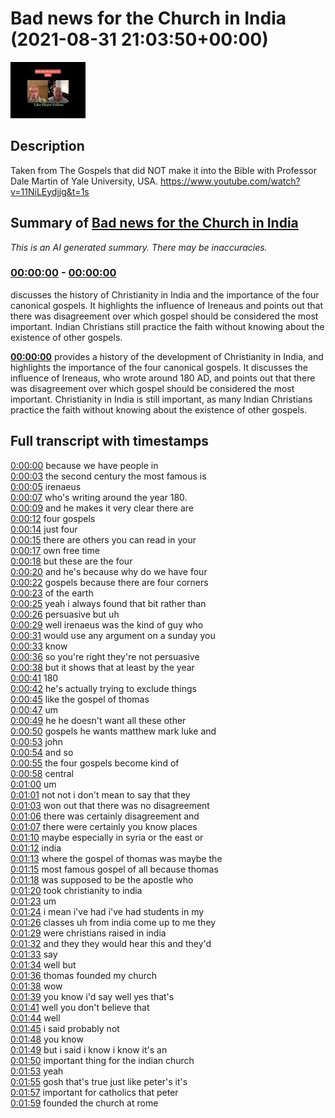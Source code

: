# Bad news for the Church in India (2021-08-31 21:03:50+00:00)

![alt Bad news for the Church in India](xFPWxELcLRk.jpg "Bad news for the Church in India")

## Description

Taken from The Gospels that did NOT make it into the Bible with Professor Dale Martin of Yale University, USA. https://www.youtube.com/watch?v=11NiLEydjjg&t=1s

## Summary of [Bad news for the Church in India](https://www.youtube.com/watch?v=xFPWxELcLRk)


*This is an AI generated summary. There may be inaccuracies. [](/)*

### [00:00:00](https://www.youtube.com/watch?v=xFPWxELcLRk&t=0) - [00:00:00](https://www.youtube.com/watch?v=xFPWxELcLRk&t=0)

 discusses the history of Christianity in India and the importance of the four canonical gospels. It highlights the influence of Ireneaus and points out that there was disagreement over which gospel should be considered the most important. Indian Christians still practice the faith without knowing about the existence of other gospels.

**[00:00:00](https://www.youtube.com/watch?v=xFPWxELcLRk&t=0)**  provides a history of the development of Christianity in India, and highlights the importance of the four canonical gospels. It discusses the influence of Ireneaus, who wrote around 180 AD, and points out that there was disagreement over which gospel should be considered the most important. Christianity in India is still important, as many Indian Christians practice the faith without knowing about the existence of other gospels.

## Full transcript with timestamps

[0:00:00](https://youtu.be/xFPWxELcLRk?t=0) because we have people in  
[0:00:03](https://youtu.be/xFPWxELcLRk?t=3) the second century the most famous is  
[0:00:05](https://youtu.be/xFPWxELcLRk?t=5) irenaeus  
[0:00:07](https://youtu.be/xFPWxELcLRk?t=7) who's writing around the year 180.  
[0:00:09](https://youtu.be/xFPWxELcLRk?t=9) and he makes it very clear there are  
[0:00:12](https://youtu.be/xFPWxELcLRk?t=12) four gospels  
[0:00:14](https://youtu.be/xFPWxELcLRk?t=14) just four  
[0:00:15](https://youtu.be/xFPWxELcLRk?t=15) there are others you can read in your  
[0:00:17](https://youtu.be/xFPWxELcLRk?t=17) own free time  
[0:00:18](https://youtu.be/xFPWxELcLRk?t=18) but these are the four  
[0:00:20](https://youtu.be/xFPWxELcLRk?t=20) and he's because why do we have four  
[0:00:22](https://youtu.be/xFPWxELcLRk?t=22) gospels because there are four corners  
[0:00:23](https://youtu.be/xFPWxELcLRk?t=23) of the earth  
[0:00:25](https://youtu.be/xFPWxELcLRk?t=25) yeah i always found that bit rather than  
[0:00:26](https://youtu.be/xFPWxELcLRk?t=26) persuasive but uh  
[0:00:29](https://youtu.be/xFPWxELcLRk?t=29) well irenaeus was the kind of guy who  
[0:00:31](https://youtu.be/xFPWxELcLRk?t=31) would use any argument on a sunday you  
[0:00:33](https://youtu.be/xFPWxELcLRk?t=33) know  
[0:00:36](https://youtu.be/xFPWxELcLRk?t=36) so you're right they're not persuasive  
[0:00:38](https://youtu.be/xFPWxELcLRk?t=38) but it shows that at least by the year  
[0:00:41](https://youtu.be/xFPWxELcLRk?t=41) 180  
[0:00:42](https://youtu.be/xFPWxELcLRk?t=42) he's actually trying to exclude things  
[0:00:45](https://youtu.be/xFPWxELcLRk?t=45) like the gospel of thomas  
[0:00:47](https://youtu.be/xFPWxELcLRk?t=47) um  
[0:00:49](https://youtu.be/xFPWxELcLRk?t=49) he he doesn't want all these other  
[0:00:50](https://youtu.be/xFPWxELcLRk?t=50) gospels he wants matthew mark luke and  
[0:00:53](https://youtu.be/xFPWxELcLRk?t=53) john  
[0:00:54](https://youtu.be/xFPWxELcLRk?t=54) and so  
[0:00:55](https://youtu.be/xFPWxELcLRk?t=55) the four gospels become kind of  
[0:00:58](https://youtu.be/xFPWxELcLRk?t=58) central  
[0:01:00](https://youtu.be/xFPWxELcLRk?t=60) um  
[0:01:01](https://youtu.be/xFPWxELcLRk?t=61) not not i don't mean to say that they  
[0:01:03](https://youtu.be/xFPWxELcLRk?t=63) won out that there was no disagreement  
[0:01:06](https://youtu.be/xFPWxELcLRk?t=66) there was certainly disagreement and  
[0:01:07](https://youtu.be/xFPWxELcLRk?t=67) there were certainly you know places  
[0:01:10](https://youtu.be/xFPWxELcLRk?t=70) maybe especially in syria or the east or  
[0:01:12](https://youtu.be/xFPWxELcLRk?t=72) india  
[0:01:13](https://youtu.be/xFPWxELcLRk?t=73) where the gospel of thomas was maybe the  
[0:01:15](https://youtu.be/xFPWxELcLRk?t=75) most famous gospel of all because thomas  
[0:01:18](https://youtu.be/xFPWxELcLRk?t=78) was supposed to be the apostle who  
[0:01:20](https://youtu.be/xFPWxELcLRk?t=80) took christianity to india  
[0:01:23](https://youtu.be/xFPWxELcLRk?t=83) um  
[0:01:24](https://youtu.be/xFPWxELcLRk?t=84) i mean i've had i've had students in my  
[0:01:26](https://youtu.be/xFPWxELcLRk?t=86) classes uh from india come up to me they  
[0:01:29](https://youtu.be/xFPWxELcLRk?t=89) were christians raised in india  
[0:01:32](https://youtu.be/xFPWxELcLRk?t=92) and they they would hear this and they'd  
[0:01:33](https://youtu.be/xFPWxELcLRk?t=93) say  
[0:01:34](https://youtu.be/xFPWxELcLRk?t=94) well but  
[0:01:36](https://youtu.be/xFPWxELcLRk?t=96) thomas founded my church  
[0:01:38](https://youtu.be/xFPWxELcLRk?t=98) wow  
[0:01:39](https://youtu.be/xFPWxELcLRk?t=99) you know i'd say well yes that's  
[0:01:41](https://youtu.be/xFPWxELcLRk?t=101) well you don't believe that  
[0:01:44](https://youtu.be/xFPWxELcLRk?t=104) well  
[0:01:45](https://youtu.be/xFPWxELcLRk?t=105) i said probably not  
[0:01:48](https://youtu.be/xFPWxELcLRk?t=108) you know  
[0:01:49](https://youtu.be/xFPWxELcLRk?t=109) but i said i know i know it's an  
[0:01:50](https://youtu.be/xFPWxELcLRk?t=110) important thing for the indian church  
[0:01:53](https://youtu.be/xFPWxELcLRk?t=113) yeah  
[0:01:55](https://youtu.be/xFPWxELcLRk?t=115) gosh that's true just like peter's it's  
[0:01:57](https://youtu.be/xFPWxELcLRk?t=117) important for catholics that peter  
[0:01:59](https://youtu.be/xFPWxELcLRk?t=119) founded the church at rome  
